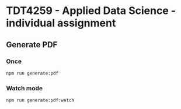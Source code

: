 # TDT4259 - Applied Data Science - individual assignment

## Generate PDF
### Once
```bash
npm run generate:pdf
```

### Watch mode
```bash
npm run generate:pdf:watch
```
